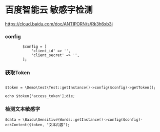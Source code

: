 # 百度智能云 敏感字检测

https://cloud.baidu.com/doc/ANTIPORN/s/Rk3h6xb3i
### config
```
        $config = [
            'client_id' => '',
            'client_secret' => '',
        ];

```
### 获取Token

```

$token = \Demo\test\Test::getInstance()->config($config)->getToken();

echo $token['access_token'];die;

```

### 检测文本敏感字

```
$data = \Baidu\Sensitive\Words::getInstance()->config($config)->ckContent($token, "文本内容");

```
